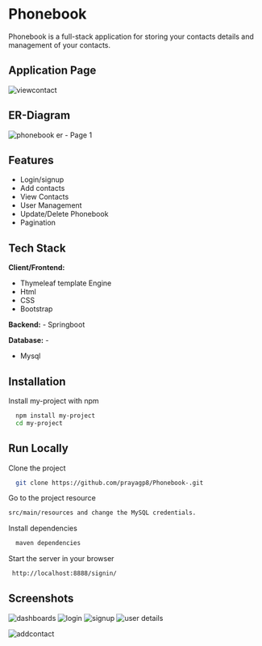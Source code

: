 
# Phonebook

Phonebook is a full-stack application for storing your contacts 
details and management of your contacts. 

## Application Page 
![viewcontact](https://user-images.githubusercontent.com/103635204/209870093-946bac29-e9c8-4e6f-90e3-d4515389c66a.png)

## ER-Diagram

![phonebook er - Page 1](https://user-images.githubusercontent.com/103635204/209870352-2219ea7f-ef44-434c-8c6b-227a004b956f.png)


## Features

- Login/signup
- Add contacts
- View Contacts
- User Management
- Update/Delete Phonebook
- Pagination

## Tech Stack

**Client/Frontend:**
- Thymeleaf template Engine
- Html
- CSS
- Bootstrap

**Backend:** -
Springboot 

**Database:** -
- Mysql


## Installation

Install my-project with npm

```bash
  npm install my-project
  cd my-project
```
    
## Run Locally

Clone the project

```bash
  git clone https://github.com/prayagp8/Phonebook-.git
```

Go to the project resource

```bash
src/main/resources and change the MySQL credentials.
```

Install dependencies

```bash
  maven dependencies
```

Start the server in your browser

```bash
 http://localhost:8888/signin/
```


## Screenshots
![dashboards](https://user-images.githubusercontent.com/103635204/209870082-3272fecf-e7ca-4ae6-bf2d-f39acdfb54f0.png)
![login](https://user-images.githubusercontent.com/103635204/209870085-27677c88-d342-4c5d-b061-6c0fbac0a716.png)
![signup](https://user-images.githubusercontent.com/103635204/209870087-7cc90d07-9887-42ad-9c9d-2b860820c67e.png)
![user details](https://user-images.githubusercontent.com/103635204/209870090-b805e784-d54c-47b4-9371-a29d2233a012.png)

![addcontact](https://user-images.githubusercontent.com/103635204/209870096-b0464438-7bb7-4e8e-8d6b-4b51bd3ab084.png)




